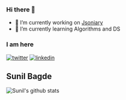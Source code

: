 ### Hi there 👋

- 🔭 I’m currently working on [Jsoniary](http://jsoniary.io)
- 🌱 I’m currently learning Algorithms and DS

### I am here

[![twitter](https://img.icons8.com/fluent/48/000000/twitter.png)][1] [![linkedin](https://img.icons8.com/fluent/48/000000/linkedin.png)][2]

[1]: https://twitter.com/thesunilbagde
[2]: https://www.linkedin.com/in/im-sunil/


## Sunil Bagde

![Sunil's github stats](https://github-readme-stats.vercel.app/api?username=thesunilbagde&count_private=true&show_icons=true&theme=radical)
 
 

